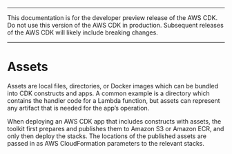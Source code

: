 --------

 This documentation is for the developer preview release of the AWS CDK\. Do not use this version of the AWS CDK in production\. Subsequent releases of the AWS CDK will likely include breaking changes\. 

--------

# Assets<a name="assets"></a>

Assets are local files, directories, or Docker images which can be bundled into CDK constructs and apps\. A common example is a directory which contains the handler code for a Lambda function, but assets can represent any artifact that is needed for the app’s operation\.

When deploying an AWS CDK app that includes constructs with assets, the toolkit first prepares and publishes them to Amazon S3 or Amazon ECR, and only then deploy the stacks\. The locations of the published assets are passed in as AWS CloudFormation parameters to the relevant stacks\.